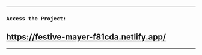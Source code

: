--------------------------------------------------------------------------

### `Access the Project:`

## https://festive-mayer-f81cda.netlify.app/

--------------------------------------------------------------------------

